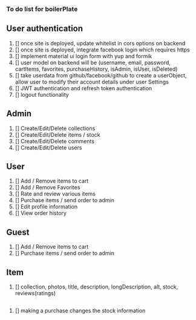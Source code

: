 ### To do list for boilerPlate

## User authentication

1. [] once site is deployed, update whitelist in cors options on backend
2. [] once site is deployed, integrate facebook login which requires https
3. [] implement material ui login form with yup and formik
4. [] user model on backend will be (username, email, password,  cartItems, favorites, purchaseHistory, isAdmin, isUser, isDeleted)
5. [] take userdata from github/facebook/github to create a userObject, allow user to modify their account details under user Settings 
6. [] JWT authentication and refresh token authentication
7. [] logout functionality

## Admin

1. [] Create/Edit/Delete collections
2. [] Create/Edit/Delete items / stock
3. [] Create/Edit/Delete comments
4. [] Create/Edit/Delete users

## User

1. [] Add / Remove items to cart
2. [] Add / Remove Favorites
3. [] Rate and review various items
4. [] Purchase items / send order to admin
5. [] Edit profile information
6. [] View order history

## Guest

1. [] Add / Remove items to cart
4. [] Purchase items / send order to admin

## Item 

1. [] collection, photos, title, description, longDescription, alt, stock, reviews(ratings)

##

1. [] making a purchase changes the stock information


